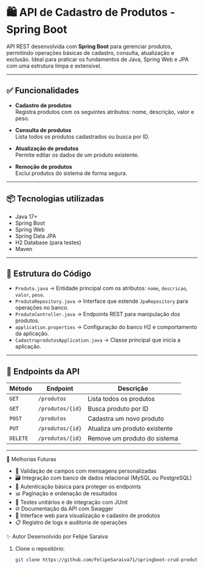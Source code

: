 # 🛍️ API de Cadastro de Produtos - Spring Boot

API REST desenvolvida com **Spring Boot** para gerenciar produtos, permitindo operações básicas de cadastro, consulta, atualização e exclusão. Ideal para praticar os fundamentos de Java, Spring Web e JPA com uma estrutura limpa e extensível.

---

## ✅ Funcionalidades

- **Cadastro de produtos**  
  Registra produtos com os seguintes atributos: nome, descrição, valor e peso.

- **Consulta de produtos**  
  Lista todos os produtos cadastrados ou busca por ID.

- **Atualização de produtos**  
  Permite editar os dados de um produto existente.

- **Remoção de produtos**  
  Exclui produtos do sistema de forma segura.

---

## 📦 Tecnologias utilizadas

- Java 17+
- Spring Boot
- Spring Web
- Spring Data JPA
- H2 Database (para testes)
- Maven

---

## 📜 Estrutura do Código

- `Produto.java` → Entidade principal com os atributos: `nome`, `descricao`, `valor`, `peso`.  
- `ProdutoRepository.java` → Interface que estende `JpaRepository` para operações no banco.  
- `ProdutoController.java` → Endpoints REST para manipulação dos produtos.  
- `application.properties` → Configuração do banco H2 e comportamento da aplicação.  
- `CadastroprodutosApplication.java` → Classe principal que inicia a aplicação.

---

## 🔗 Endpoints da API

| Método   | Endpoint             | Descrição                        |
|----------|----------------------|----------------------------------|
| `GET`    | `/produtos`          | Lista todos os produtos          |
| `GET`    | `/produtos/{id}`     | Busca produto por ID             |
| `POST`   | `/produtos`          | Cadastra um novo produto         |
| `PUT`    | `/produtos/{id}`     | Atualiza um produto existente    |
| `DELETE` | `/produtos/{id}`     | Remove um produto do sistema     |

---

🔮 Melhorias Futuras
- 🧾 Validação de campos com mensagens personalizadas
- 🗃️ Integração com banco de dados relacional (MySQL ou PostgreSQL)
- 🔐 Autenticação básica para proteger os endpoints
- 📊 Paginação e ordenação de resultados
- 🧪 Testes unitários e de integração com JUnit
- 🌐 Documentação da API com Swagger
- 🎨 Interface web para visualização e cadastro de produtos
- 📋 Registro de logs e auditoria de operações

✨ Autor
Desenvolvido por Felipe Saraiva


1. Clone o repositório:
   ```bash
   git clone https://github.com/FelipeSaraiva71/springboot-crud-produtos.git
